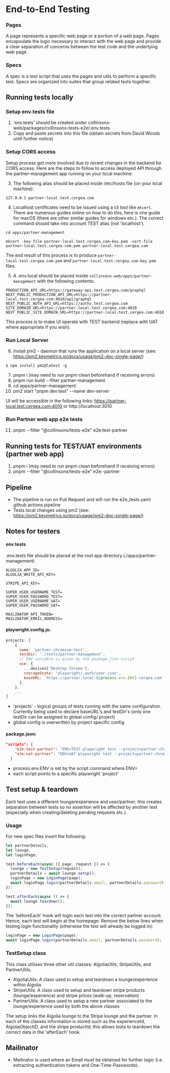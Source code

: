 # End-to-End Testing

### Pages

A page represents a specific web page or a portion of a web page. Pages encapsulate the logic necessary to interact with the web page and provide a clear separation of concerns between the test code and the underlying web page.

### Specs

A spec is a test script that uses the pages and utils to perform a specific test. Specs are organized into suites that group related tests together.

## Running tests locally

### Setup env.tests file

1. 'env.tests' should be created under collinsonx-web/packages/collinsonx-tests-e2e/.env.tests
2. Copy and paste secrets into this file (obtain secrets from David Woods until further notice)

### Setup CORS access

Setup process got more involved due to recent changes in the backend for CORS access.
Here are the steps to follow to access deployed API through the partner-management app running on your local machine:

3. The following alias should be placed inside /etc/hosts file (on your local machine):

```
127.0.0.1 partner-local.test.cergea.com

```

4. Localhost certificates need to be issued using a cli tool like `mkcert`. There are numerous guides online on how to do this, here is one guide for macOS (there are other similar guides for windows etc.). The correct command should take into account TEST alias (not 'localhost').

```
cd apps/partner-management
```

```
mkcert -key-file partner-local.test.cergea.com-key.pem -cert-file partner-local.test.cergea.com.pem partner-local.test.cergea.com
```

The end result of this process is to produce `partner-local.test.cergea.com.pem` and `partner-local.test.cergea.com-key.pem` files.

5. A .env.local should be placed inside `collinsonx-web/apps/partner-management` with the following contents:

```
PRODUCTION_API_URL=https://gateway-api.test.cergea.com/graphql
NEXT_PUBLIC_PRODUCTION_API_URL=https://partner-local.test.cergea.com:4010/api/graphql
NEXT_PUBLIC_AUTH_API_URL=https://authz.test.cergea.com
SITE_DOMAIN_URL=https://partner-local.test.cergea.com:4010
NEXT_PUBLIC_SITE_DOMAIN_URL=https://partner-local.test.cergea.com:4010
```

This process is to make UI operate with TEST backend (replace with UAT where appropriate if you wish).

### Run Local Server

6. Install pm2 - daemon that runs the application on a local server (see: https://pm2.keymetrics.io/docs/usage/pm2-doc-single-page/)

```
$ npm install pm2@latest -g
```

7. pnpm i (may need to run pnpm clean beforehand if receiving errors)
8. pnpm run build --filter partner-management
9. cd apps/partner-management
10. pm2 start "pnpm dev:test" --name dev-server

UI will be accessible in the following links:
https://partner-local.test.cergea.com:4010 or http://localhost:3010

### Run Partner web app e2e tests

11. pnpm --filter "@collinsonx/tests-e2e" e2e:test-partner

## Running tests for TEST/UAT environments (partner web app)

1. pnpm i (may need to run pnpm clean beforehand if receiving errors)
2. pnpm --filter "@collinsonx/tests-e2e" e2e:<ENVIRONMENT>-partner

## Pipeline

- The pipeline is run on Pull Request and will run the e2e_tests.yaml github actions pipeline
- Tests local changes using pm2 (see: https://pm2.keymetrics.io/docs/usage/pm2-doc-single-page/)

## Notes for testers

#### env.tests

.env.tests file should be placed at the root app directory (./apps/partner-management)

```
ALGOLIA_APP_ID=
ALGOLIA_WRITE_API_KEY=

STRIPE_API_KEY=

SUPER_USER_USERNAME_TEST=
SUPER_USER_PASSWORD_TEST=
SUPER_USER_USERNAME_UAT=
SUPER_USER_PASSWORD_UAT=

MAILINATOR_API_TOKEN=
MAILINATOR_EMAIL_ADDRESS=
```

#### playwright.config.js:

```js
projects: [
    {
      name: 'partner-chromium-test',
      testDir: './tests/partner-management',
      // ENV variable is given by the package.json script
      use: {
        ...devices['Desktop Chrome'],
        storageState: 'playwright/.auth/user.json',
        baseURL: `https://partner-local.${process.env.ENV}.cergea.com`
      },
    },
    ...
]
```

- 'projects' - logical groups of tests running with the same configuration. Currently being used to declare baseURL's and testDir's (only one testDir can be assigned to global config/ project)
- global config is overwritten by project specific config

#### package.json:

```json
"scripts": {
    "e2e:test-partner": "ENV=TEST playwright test --project=partner-chromium-test --headed",
    "e2e:uat-partner": "ENV=UAT playwright test --project=partner-chromium-test --headed"
  }
```

- process.env.ENV is set by the script command where ENV=<ENVIRONMENT>
- each script points to a specific playwright 'project'

## Test setup & teardown

Each test uses a different lounge/experience and user/partner; this creates separation between tests so no assertion will be affected by another test (especially when creating/deleting pending requests etc.).

### Usage

For new spec files insert the following:

```js
let partnerDetails;
let lounge;
let loginPage;

test.beforeEach(async ({ page, request }) => {
  lounge = new TestSetup(request);
  partnerDetails = await lounge.setup();
  loginPage = new LoginPage(page);
  await loginPage.login(partnerDetails.email, partnerDetails.password);
});

test.afterEach(async () => {
  await lounge.teardown();
});
```

The 'beforeEach' hook will login each test into the correct partner account. Hence, each test will begin at the homepage.
Remove the below lines when testing login functionality (otherwise the test will already be logged in):

```js
loginPage = new LoginPage(page);
await loginPage.login(partnerDetails.email, partnerDetails.password);
```

### TestSetup class

This class utilises three other util classes: AlgoliaUtils, StripeUtils, and PartnerUtils.

- AlgoliaUtils: A class used to setup and teardown a lounge/experience within Algolia
- StripeUtils: A class used to setup and teardown stripe products (lounge/experience) and stripe prices (walk-up, reservation)
- PartnerUtils: A class used to setup a new partner associated to the lounge/experience used by both the above classes

The setup links the Algolia lounge to the Stripe lounge and the partner.
In each of the classes information is stored such as the experienceId, AlgoliaObjectiD, and the stripe productId; this allows tests to teardown the correct data in the 'afterEach' hook.

## Mailinator

- Mailinator is used where an Email must be obtained for further logic (i.e. extracting authentication tokens and One-Time-Passwords).
